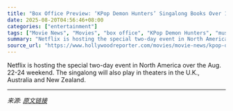```yaml
---
title: "Box Office Preview: ‘KPop Demon Hunters’ Singalong Books Over 1,700 Cinemas, 1,000 Shows Sell Out"
date: 2025-08-20T04:56:46+08:00
categories: ["entertainment"]
tags: ["Movie News", "Movies", "box office", "KPop Demon Hunters", "music", "Netflix"]
summary: "Netflix is hosting the special two-day event in North America over the Aug. 22-24 weekend. The singalong will also play in theaters in the U.K., Australia and New Zealand."
source_url: "https://www.hollywoodreporter.com/movies/movie-news/kpop-demon-hunters-singalong-box-office-sells-out-1236348539/"
---
```


Netflix is hosting the special two-day event in North America over the Aug. 22-24 weekend. The singalong will also play in theaters in the U.K., Australia and New Zealand.

---

*来源: [原文链接](https://www.hollywoodreporter.com/movies/movie-news/kpop-demon-hunters-singalong-box-office-sells-out-1236348539/)*
